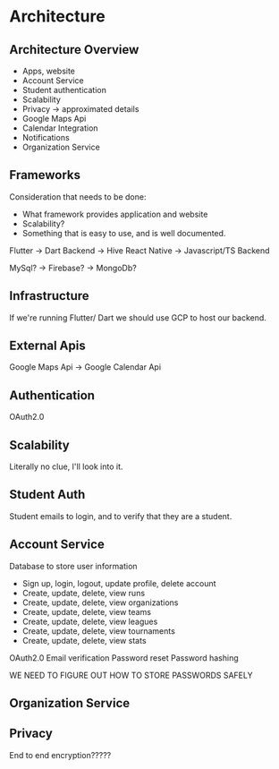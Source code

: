 # Architecture


## Architecture Overview

- Apps, website 
- Account Service
- Student authentication
- Scalability 
- Privacy -> approximated details
- Google Maps Api
- Calendar Integration
- Notifications
- Organization Service

## Frameworks

Consideration that needs to be done:
 - What framework provides application and website
 - Scalability?
 - Something that is easy to use, and is well documented.

Flutter -> Dart Backend -> Hive
React Native -> Javascript/TS Backend

MySql? -> Firebase? -> MongoDb?


## Infrastructure

If we're running Flutter/ Dart we should use GCP to host our backend.

## External Apis

Google Maps Api -> Google Calendar Api

## Authentication

OAuth2.0

## Scalability

Literally no clue, I'll look into it.

## Student Auth

Student emails to login, and to verify that they are a student.

## Account Service

Database to store user information

- Sign up, login, logout, update profile, delete account
- Create, update, delete, view runs
- Create, update, delete, view organizations
- Create, update, delete, view teams
- Create, update, delete, view leagues
- Create, update, delete, view tournaments
- Create, update, delete, view stats

OAuth2.0
Email verification
Password reset
Password hashing

WE NEED TO FIGURE OUT HOW TO STORE PASSWORDS SAFELY 

## Organization Service


## Privacy

End to end encryption?????




